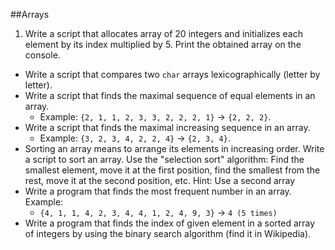 ##Arrays
1. Write a script that allocates array of 20 integers and initializes each element by its index multiplied by 5. Print the obtained array on the console.
* Write a script that compares two `char` arrays lexicographically (letter by letter).
* Write a script that finds the maximal sequence of equal elements in an array.
	* Example: `{2, 1, 1, 2, 3, 3, 2, 2, 2, 1}` &rarr; `{2, 2, 2}`.
* Write a script that finds the maximal increasing sequence in an array. 
	* Example: `{3, 2, 3, 4, 2, 2, 4}` &rarr; `{2, 3, 4}`.
* Sorting an array means to arrange its elements in increasing order. Write a script to sort an array. Use the "selection sort" algorithm: Find the smallest element, move it at the first position, find the smallest from the rest, move it at the second position, etc. Hint: Use a second array
* Write a program that finds the most frequent number in an array. Example:
	* `{4, 1, 1, 4, 2, 3, 4, 4, 1, 2, 4, 9, 3}` &rarr; `4 (5 times)`
* Write a program that finds the index of given element in a sorted array of integers by using the binary search algorithm (find it in Wikipedia).
